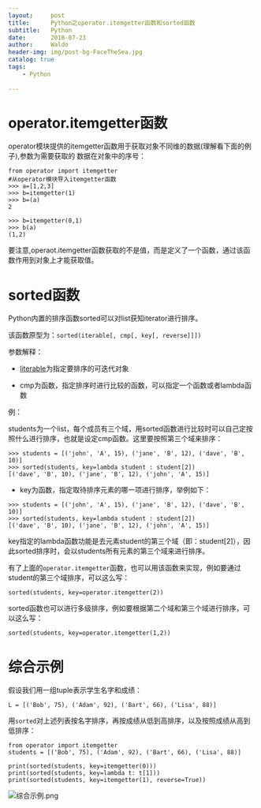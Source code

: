 ```yaml
---
layout:     post
title:      Python之operator.itemgetter函数和sorted函数
subtitle:   Python
date:       2018-07-23
author:     Waldo
header-img: img/post-bg-FaceTheSea.jpg
catalog: true
tags:
    - Python 
    
---
```


# operator.itemgetter函数

operator模块提供的itemgetter函数用于获取对象不同维的数据(理解看下面的例子),参数为需要获取的 数据在对象中的序号：

```
from operator import itemgetter
#从operator模块导入itemgetter函数 
>>> a=[1,2,3]
>>> b=itemgetter(1)
>>> b=(a)
2

>>> b=itemgetter(0,1)
>>> b(a)
(1,2)
```

要注意,operaot.itemgetter函数获取的不是值，而是定义了一个函数，通过该函数作用到对象上才能获取值。

# sorted函数

Python内置的排序函数sorted可以对list获知iterator进行排序。

该函数原型为：```sorted(iterable[, cmp[, key[, reverse]]])```

参数解释：
* [literable](https://www.liaoxuefeng.com/wiki/0014316089557264a6b348958f449949df42a6d3a2e542c000/00143178254193589df9c612d2449618ea460e7a672a366000)为指定要排序的可迭代对象

* cmp为函数，指定排序时进行比较的函数，可以指定一个函数或者lambda函数

例：

students为一个list，每个成员有三个域，用sorted函数进行比较时可以自己定按照什么进行排序，也就是设定cmp函数。这里要按照第三个域来排序：

```
>>> students = [('john', 'A', 15), ('jane', 'B', 12), ('dave', 'B', 10)]
>>> sorted(students, key=lambda student : student[2])
[('dave', 'B', 10), ('jane', 'B', 12), ('john', 'A', 15)]
```

* key为函数，指定取待排序元素的哪一项进行排序，举例如下：

```
>>> students = [('john', 'A', 15), ('jane', 'B', 12), ('dave', 'B', 10)]
>>> sorted(students, key=lambda student : student[2]) 
[('dave', 'B', 10), ('jane', 'B', 12), ('john', 'A', 15)]
```

key指定的lambda函数功能是去元素student的第三个域（即：student[2]），因此sorted排序时，会以students所有元素的第三个域来进行排序。

有了上面的```operator.itemgetter```函数，也可以用该函数来实现，例如要通过student的第三个域排序，可以这么写：

```sorted(students, key=operator.itemgetter(2)) ```

sorted函数也可以进行多级排序，例如要根据第二个域和第三个域进行排序，可以这么写：

```sorted(students, key=operator.itemgetter(1,2)) ```

#  综合示例

假设我们用一组tuple表示学生名字和成绩：

```
L = [('Bob', 75), ('Adam', 92), ('Bart', 66), ('Lisa', 88)]
```

用```sorted```对上述列表按名字排序，再按成绩从低到高排序，以及按照成绩从高到低排序：

```
from operator import itemgetter
students = [('Bob', 75), ('Adam', 92), ('Bart', 66), ('Lisa', 88)]

print(sorted(students, key=itemgetter(0)))
print(sorted(students, key=lambda t: t[1]))
print(sorted(students, key=itemgetter(1), reverse=True))
```

![综合示例.png](https://upload-images.jianshu.io/upload_images/7216746-12f71945a9a91143.png?imageMogr2/auto-orient/strip%7CimageView2/2/w/1240)


